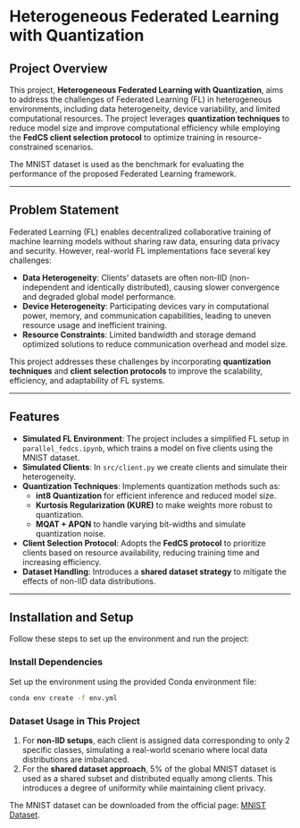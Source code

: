 # Heterogeneous Federated Learning with Quantization

## Project Overview

This project, **Heterogeneous Federated Learning with Quantization**, aims to address the challenges of Federated Learning (FL) in heterogeneous environments, including data heterogeneity, device variability, and limited computational resources. The project leverages **quantization techniques** to reduce model size and improve computational efficiency while employing the **FedCS client selection protocol** to optimize training in resource-constrained scenarios. 

The MNIST dataset is used as the benchmark for evaluating the performance of the proposed Federated Learning framework.

---

## Problem Statement

Federated Learning (FL) enables decentralized collaborative training of machine learning models without sharing raw data, ensuring data privacy and security. However, real-world FL implementations face several key challenges:

- **Data Heterogeneity**: Clients' datasets are often non-IID (non-independent and identically distributed), causing slower convergence and degraded global model performance.
- **Device Heterogeneity**: Participating devices vary in computational power, memory, and communication capabilities, leading to uneven resource usage and inefficient training.
- **Resource Constraints**: Limited bandwidth and storage demand optimized solutions to reduce communication overhead and model size.

This project addresses these challenges by incorporating **quantization techniques** and **client selection protocols** to improve the scalability, efficiency, and adaptability of FL systems.

---

## Features

- **Simulated FL Environment**: The project includes a simplified FL setup in `parallel_fedcs.ipynb`, which trains a model on five clients using the MNIST dataset.
- **Simulated Clients**: In `src/client.py` we create clients and simulate their heterogeneity.
- **Quantization Techniques**: Implements quantization methods such as:
  - **int8 Quantization** for efficient inference and reduced model size.
  - **Kurtosis Regularization (KURE)** to make weights more robust to quantization.
  - **MQAT + APQN** to handle varying bit-widths and simulate quantization noise.
- **Client Selection Protocol**: Adopts the **FedCS protocol** to prioritize clients based on resource availability, reducing training time and increasing efficiency.
- **Dataset Handling**: Introduces a **shared dataset strategy** to mitigate the effects of non-IID data distributions.

---

## Installation and Setup

Follow these steps to set up the environment and run the project:

### Install Dependencies
Set up the environment using the provided Conda environment file:
```bash
conda env create -f env.yml
```

### Dataset Usage in This Project
1. For **non-IID setups**, each client is assigned data corresponding to only 2 specific classes, simulating a real-world scenario where local data distributions are imbalanced.
2. For the **shared dataset approach**, 5% of the global MNIST dataset is used as a shared subset and distributed equally among clients. This introduces a degree of uniformity while maintaining client privacy.

The MNIST dataset can be downloaded from the official page: [MNIST Dataset](http://yann.lecun.com/exdb/mnist/).
